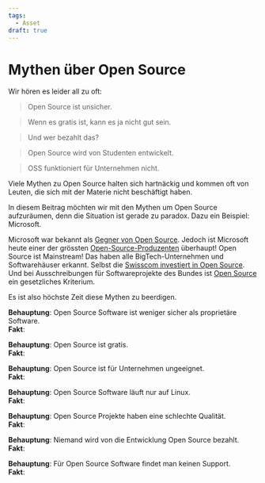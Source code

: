 ```yaml
---
tags:
  - Asset
draft: true
---
```


# Mythen über Open Source

Wir hören es leider all zu oft:

> Open Source ist unsicher.

> Wenn es gratis ist, kann es ja nicht gut sein.

> Und wer bezahlt das?

> Open Source wird von Studenten entwickelt.

> OSS funktioniert für Unternehmen nicht.

Viele Mythen zu Open Source halten sich hartnäckig und kommen oft von Leuten, die sich mit der Materie nicht beschäftigt haben.

In diesem Beitrag möchten wir mit den Mythen um Open Source aufzuräumen, denn die Situation ist gerade zu paradox. Dazu ein Beispiel: Microsoft.

Microsoft war bekannt als [Gegner von Open Source](https://en.wikipedia.org/wiki/Microsoft_and_open_source). Jedoch ist Microsoft heute einer der grössten [Open-Source-Produzenten](https://opensource.microsoft.com/) überhaupt! Open Source ist Mainstream! Das haben alle BigTech-Unternehmen und Softwarehäuser erkannt. Selbst die [Swisscom investiert in Open Source](https://www.swisscom.ch/en/about/news/2024/03/07-open-source-camptocamp.html). Und bei Ausschreibungen für Softwareprojekte des Bundes ist [Open Source](https://news.itsfoss.com/switzerland-open-source/) ein gesetzliches Kriterium.

Es ist also höchste Zeit diese Mythen zu beerdigen.

**Behauptung**: Open Source Software ist weniger sicher als proprietäre Software.\
**Fakt**:

**Behauptung**: Open Source ist gratis.\
**Fakt**:

**Behauptung**: Open Source ist für Unternehmen ungeeignet.\
**Fakt**:

**Behauptung**: Open Source Software läuft nur auf Linux.\
**Fakt**:

**Behauptung**: Open Source Projekte haben eine schlechte Qualität.\
**Fakt**:

**Behauptung**: Niemand wird von die Entwicklung Open Source bezahlt.\
**Fakt**:

**Behauptung**: Für Open Source Software findet man keinen Support.\
**Fakt**:
